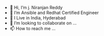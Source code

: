 - 👋 Hi, I’m j. Niranjan Reddy
- 👀 I’m Ansible and Redhat Certified Engineer
- 🌱 I Live in India, Hyderabad
- 💞️ I’m looking to collaborate on ...
- 📫 How to reach me ...

<!---
jniranjanreddy/jniranjanreddy is a ✨ special ✨ repository because its `README.md` (this file) appears on your GitHub profile.
You can click the Preview link to take a look at your changes.
--->
